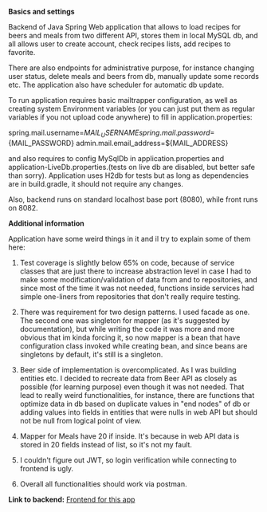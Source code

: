**Basics and settings**

Backend of Java Spring Web application that allows to load recipes for beers and meals from two different API,
stores them in local MySQL db, and all allows user to create account, check recipes lists, add recipes to favorite.

There are also endpoints for administrative purpose, for instance changing user status, delete meals and beers from db,
manually update some records etc. The application also have scheduler for automatic db update.

To run application requires basic mailtrapper configuration, as well as creating system Environment variables (or you can
just put them as regular variables if you not upload code anywhere) to fill
in application.properties:

spring.mail.username=${MAIL_USERNAME}
spring.mail.password=${MAIL_PASSWORD}
admin.mail.email_address=${MAIL_ADDRESS}

and also requires to config MySqlDb in application.properties and application-LiveDb.properties.(tests on live db are
disabled, but better safe than sorry). Application uses H2db for tests but as long as dependencies are in build.gradle,
it should not require any changes.

Also, backend runs on standard localhost base port (8080), while front runs on 8082.

**Additional information**

Application have some weird things in it and il try to explain some of them here:

1. Test coverage is slightly below 65% on code, because of service classes that are just there to increase abstraction level
in case I had to make some modification/validation of data from and to repositories, and since most of the time it was not needed, 
functions inside services had simple one-liners from repositories that don't really require testing.

2. There was requirement for two design patterns. I used facade as one. The second one was singleton for mapper (as it's suggested by
 documentation), but while writing the code it was more and more obvious that im kinda forcing it, so now mapper is a bean that have
configuration class invoked while creating bean, and since beans are singletons by default, it's still is a singleton.

3. Beer side of implementation is overcomplicated. As I was building entities etc. I decided to recreate data from Beer API as closely 
as possible (for learning purpose) even though it was not needed. That lead to really weird functionalities, for instance,
there are functions that optimize data in db based on duplicate values in "end nodes" of db or adding values into fields in entities that were
nulls in web API but should not be null from logical point of view. 

4. Mapper for Meals have 20 if inside. It's because in web API data is stored in 20 fields instead of list, so it's not my fault.

5. I couldn't figure out JWT, so login verification while connecting to frontend is ugly.

6. Overall all functionalities should work via postman.

**Link to backend:**
[Frontend for this app](https://github.com/CoKrokToUpadek/BeersAndMealsAppFront-/tree/FrontendForReview)


